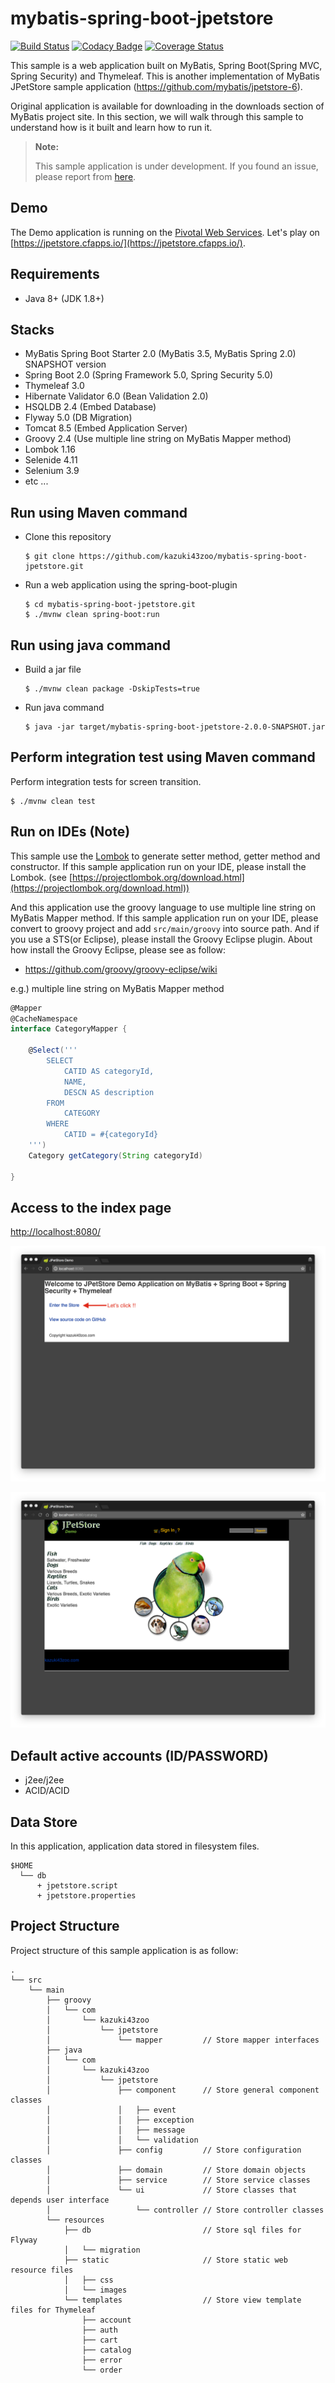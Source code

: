 # mybatis-spring-boot-jpetstore

[![Build Status](https://travis-ci.org/kazuki43zoo/mybatis-spring-boot-jpetstore.svg?branch=master)](https://travis-ci.org/kazuki43zoo/mybatis-spring-boot-jpetstore)
[![Codacy Badge](https://api.codacy.com/project/badge/Grade/6ac9fe028b1c49a4a61e27cc54cb3b19)](https://www.codacy.com/app/kazuki43zoo/mybatis-spring-boot-jpetstore?utm_source=github.com&amp;utm_medium=referral&amp;utm_content=kazuki43zoo/mybatis-spring-boot-jpetstore&amp;utm_campaign=Badge_Grade)
[![Coverage Status](https://coveralls.io/repos/github/kazuki43zoo/mybatis-spring-boot-jpetstore/badge.svg?branch=master)](https://coveralls.io/github/kazuki43zoo/mybatis-spring-boot-jpetstore?branch=master)

This sample is a web application built on MyBatis, Spring Boot(Spring MVC, Spring Security) and Thymeleaf.
This is another implementation of MyBatis JPetStore sample application (https://github.com/mybatis/jpetstore-6).

Original application is available for downloading in the downloads section of MyBatis project site.
In this section, we will walk through this sample to understand how is it built and learn how to run it.

> **Note:**
>
> This sample application is under development.
> If you found an issue, please report from [here](https://github.com/kazuki43zoo/mybatis-spring-boot-jpetstore/issues/new).

## Demo

The Demo application is running on the [Pivotal Web Services](https://run.pivotal.io/).
Let's play on [https://jpetstore.cfapps.io/](https://jpetstore.cfapps.io/).

## Requirements

* Java 8+ (JDK 1.8+)

## Stacks

* MyBatis Spring Boot Starter 2.0 (MyBatis 3.5, MyBatis Spring 2.0) SNAPSHOT version
* Spring Boot 2.0 (Spring Framework 5.0, Spring Security 5.0)
* Thymeleaf 3.0
* Hibernate Validator 6.0 (Bean Validation 2.0)
* HSQLDB 2.4 (Embed Database)
* Flyway 5.0 (DB Migration)
* Tomcat 8.5 (Embed Application Server)
* Groovy 2.4 (Use multiple line string on MyBatis Mapper method)
* Lombok 1.16
* Selenide 4.11
* Selenium 3.9
* etc ...

## Run using Maven command

* Clone this repository

  ```
  $ git clone https://github.com/kazuki43zoo/mybatis-spring-boot-jpetstore.git
  ```
  
* Run a web application using the spring-boot-plugin

  ```
  $ cd mybatis-spring-boot-jpetstore.git
  $ ./mvnw clean spring-boot:run
  ```

## Run using java command

* Build a jar file

  ```
  $ ./mvnw clean package -DskipTests=true
  ```

* Run java command

  ```
  $ java -jar target/mybatis-spring-boot-jpetstore-2.0.0-SNAPSHOT.jar
  ```

## Perform integration test using Maven command

Perform integration tests for screen transition.

```
$ ./mvnw clean test
```


## Run on IDEs (Note)

This sample use the [Lombok](https://projectlombok.org/) to generate setter method, getter method and constructor.
If this sample application run on your IDE, please install the Lombok. (see [https://projectlombok.org/download.html](https://projectlombok.org/download.html))

And this application use the groovy language to use multiple line string on MyBatis Mapper method.
If this sample application run on your IDE, please convert to groovy project and add `src/main/groovy` into source path.
And if you use a STS(or Eclipse), please install the Groovy Eclipse plugin. About how install the Groovy Eclipse, please see as follow:

* https://github.com/groovy/groovy-eclipse/wiki


e.g.) multiple line string on MyBatis Mapper method

```groovy
@Mapper
@CacheNamespace
interface CategoryMapper {

    @Select('''
        SELECT
            CATID AS categoryId,
            NAME,
            DESCN AS description
        FROM
            CATEGORY
        WHERE
            CATID = #{categoryId}
    ''')
    Category getCategory(String categoryId)

}
```

## Access to the index page

[http://localhost:8080/](http://localhost:8080/)

![Index Screen](images/screen-index.png)

![Catalog Screen](images/screen-catalog.png)


## Default active accounts (ID/PASSWORD)

* j2ee/j2ee
* ACID/ACID

## Data Store

In this application, application data stored in filesystem files.

```
$HOME
  └── db
      + jpetstore.script
      + jpetstore.properties
```

## Project Structure

Project structure of this sample application is as follow:

```
.
└── src
    └── main
        ├── groovy
        │   └── com
        │       └── kazuki43zoo
        │           └── jpetstore
        │               └── mapper         // Store mapper interfaces
        ├── java
        │   └── com
        │       └── kazuki43zoo
        │           └── jpetstore
        │               ├── component      // Store general component classes
        │               │   ├── event
        │               │   ├── exception
        │               │   ├── message
        │               │   └── validation
        │               ├── config         // Store configuration classes
        │               ├── domain         // Store domain objects
        │               ├── service        // Store service classes
        │               └── ui             // Store classes that depends user interface
        │                   └── controller // Store controller classes
        └── resources
            ├── db                         // Store sql files for Flyway
            │   └── migration
            ├── static                     // Store static web resource files
            │   ├── css
            │   └── images
            └── templates                  // Store view template files for Thymeleaf
                ├── account
                ├── auth
                ├── cart
                ├── catalog
                ├── error
                └── order
```
